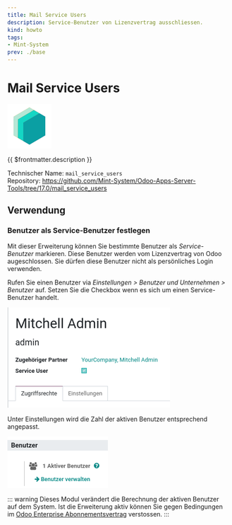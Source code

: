 ```yaml
---
title: Mail Service Users
description: Service-Benutzer von Lizenzvertrag ausschliessen.
kind: howto
tags:
- Mint-System
prev: ./base
---
```

# Mail Service Users
![icon_oms_box](attachments/icons_odoo_mint_system.png)

{{ $frontmatter.description }}

Technischer Name: `mail_service_users`\
Repository: <https://github.com/Mint-System/Odoo-Apps-Server-Tools/tree/17.0/mail_service_users>

## Verwendung

### Benutzer als Service-Benutzer festlegen

Mit dieser Erweiterung können Sie bestimmte Benutzer als *Service-Benutzer* markieren. Diese Benutzer werden vom Lizenzvertrag von Odoo augeschlossen. Sie dürfen diese Benutzer nicht als persönliches Login verwenden.

Rufen Sie einen Benutzer via *Einstellungen > Benutzer und Unternehmen > Benutzer* auf. Setzen Sie die Checkbox wenn es sich um einen Service-Benutzer handelt.

![](attachments/Mail%20Service%20Users.png)

Unter Einstellungen wird die Zahl der aktiven Benutzer entsprechend angepasst.

![](attachments/Mail%20Service%20Users%20Einstellungen.png)

::: warning
Dieses Modul verändert die Berechnung der aktiven Benutzer auf dem System. Ist die Erweiterung aktiv können Sie gegen Bedingungen im [Odoo Enterprise Abonnementsvertrag](https://www.odoo.com/documentation/18.0/legal/terms/enterprise.html#enterprise-agreement) verstossen.
:::
